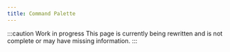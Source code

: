 ```yaml
---
title: Command Palette
---
```


:::caution Work in progress
This page is currently being rewritten and is not complete or may have missing information.
:::